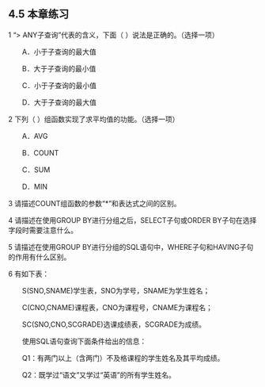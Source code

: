 ## 4.5  本章练习

 

1  “> ANY子查询”代表的含义，下面（    ）说法是正确的。（选择一项）

&emsp;&emsp;A．小于子查询的最大值

&emsp;&emsp;B．大于子查询的最小值

&emsp;&emsp;C．小于子查询的最小值

&emsp;&emsp;D．大于子查询的最大值

2  下列（    ）组函数实现了求平均值的功能。（选择一项）

&emsp;&emsp;A．AVG

&emsp;&emsp;B．COUNT

&emsp;&emsp;C．SUM

&emsp;&emsp;D．MIN

3  请描述COUNT组函数的参数“*”和表达式之间的区别。

 

 

4  请描述在使用GROUP BY进行分组之后，SELECT子句或ORDER BY子句在选择字段时需要注意什么。

 

 

5  请描述在使用GROUP BY进行分组的SQL语句中，WHERE子句和HAVING子句的作用有什么区别。

 

 

6  有如下表：

&emsp;&emsp;S(SNO,SNAME)学生表，SNO为学号，SNAME为学生姓名；

&emsp;&emsp;C(CNO,CNAME)课程表，CNO为课程号，CNAME为课程名；

&emsp;&emsp;SC(SNO,CNO,SCGRADE)选课成绩表，SCGRADE为成绩。

&emsp;&emsp;使用SQL语句查询下面条件给出的信息：

&emsp;&emsp;Q1：有两门以上（含两门）不及格课程的学生姓名及其平均成绩。

&emsp;&emsp;Q2：既学过“语文”又学过“英语”的所有学生姓名。